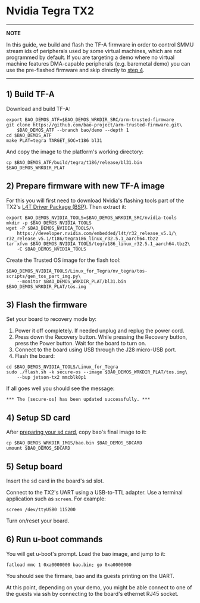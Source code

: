 # Nvidia Tegra TX2

---

**NOTE**

In this guide, we build and flash the TF-A firmware in order to control SMMU 
stream ids of peripherals used by some virtual machines, which are not 
programmed by default. If you are targeting a demo where no virtual machine 
features DMA-capable peripherals (e.g. baremetal demo) you can use the 
pre-flashed firmware and skip directly to [step 4](#4-Setup-SD-card).

---

## 1) Build TF-A

Download and build TF-A:

```
export BAO_DEMOS_ATF=$BAO_DEMOS_WRKDIR_SRC/arm-trusted-firmware 
git clone https://github.com/bao-project/arm-trusted-firmware.git\
    $BAO_DEMOS_ATF --branch bao/demo --depth 1
cd $BAO_DEMOS_ATF
make PLAT=tegra TARGET_SOC=t186 bl31
```

And copy the image to the platform's working directory:

```
cp $BAO_DEMOS_ATF/build/tegra/t186/release/bl31.bin $BAO_DEMOS_WRKDIR_PLAT
```

## 2) Prepare firmware with new TF-A image

For this you will first need to download Nvidia's flashing tools part of the 
TX2's [L4T Driver Package (BSP)][tegra-bsp]. Then extract it:

```
export BAO_DEMOS_NVIDIA_TOOLS=$BAO_DEMOS_WRKDIR_SRC/nvidia-tools
mkdir -p $BAO_DEMOS_NVIDIA_TOOLS
wget -P $BAO_DEMOS_NVIDIA_TOOLS/\
    https://developer.nvidia.com/embedded/l4t/r32_release_v5.1/\
r32_release_v5.1/t186/tegra186_linux_r32.5.1_aarch64.tbz2
tar xfvm $BAO_DEMOS_NVIDIA_TOOLS/tegra186_linux_r32.5.1_aarch64.tbz2\
    -C $BAO_DEMOS_NVIDIA_TOOLS
```

Create the Trusted OS image for the flash tool:

```
$BAO_DEMOS_NVIDIA_TOOLS/Linux_for_Tegra/nv_tegra/tos-scripts/gen_tos_part_img.py\
    --monitor $BAO_DEMOS_WRKDIR_PLAT/bl31.bin $BAO_DEMOS_WRKDIR_PLAT/tos.img       
```

<!--- instruction#1 -->
## 3) Flash the firmware

Set your board to recovery mode by:

1) Power it off completely. If needed unplug and replug the power cord.
2) Press down the Recovery button. While pressing the Recovery button, press
the Power button. Wait for the board to turn on.
3) Connect to the board using USB through the J28 micro-USB port.
4) Flash the board:

``` 
cd $BAO_DEMOS_NVIDIA_TOOLS/Linux_for_Tegra
sudo ./flash.sh -k secure-os --image $BAO_DEMOS_WRKDIR_PLAT/tos.img\ 
    --bup jetson-tx2 mmcblk0p1
```

If all goes well you should see the message:

```
*** The [secure-os] has been updated successfully. ***
```

<!--- instruction#2 -->
## 4) Setup SD card

After [preparing your sd card](../../platforms/sdcard.md), copy bao's final
image to it:

```
cp $BAO_DEMOS_WRKDIR_IMGS/bao.bin $BAO_DEMOS_SDCARD
umount $BAO_DEMOS_SDCARD
```

<!--- instruction#3 -->
## 5) Setup board

Insert the sd card in the board's sd slot.

Connect to the TX2's UART using a USB-to-TTL adapter. Use a terminal 
application such as `screen`. For example:

```
screen /dev/ttyUSB0 115200
```

Turn on/reset your board.

<!--- instruction#4 -->
## 6) Run u-boot commands

You will get u-boot's prompt. Load the bao image, and jump to it:

```
fatload mmc 1 0xa0000000 bao.bin; go 0xa0000000
```

You should see the firmare, bao and its guests printing on the UART.

At this point, depending on your demo, you might be able connect to one of the 
guests via ssh by connecting to the board's ethernet RJ45 socket.

<!--- instruction#end -->

<!-- Links -->

[tegra-bsp]: https://developer.nvidia.com/embedded/linux-tegra
